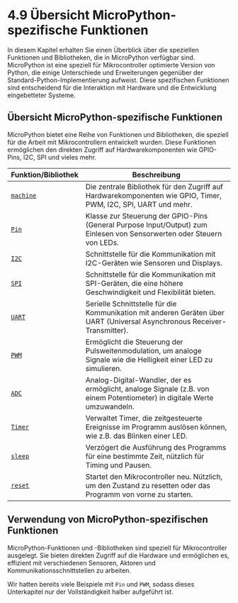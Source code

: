 # 4.9 Übersicht MicroPython-spezifische Funktionen

In diesem Kapitel erhalten Sie einen Überblick über die speziellen Funktionen und Bibliotheken, die in MicroPython verfügbar sind. MicroPython ist eine speziell für Mikrocontroller optimierte Version von Python, die einige Unterschiede und Erweiterungen gegenüber der Standard-Python-Implementierung aufweist. Diese spezifischen Funktionen sind entscheidend für die Interaktion mit Hardware und die Entwicklung eingebetteter Systeme.

## Übersicht MicroPython-spezifische Funktionen

MicroPython bietet eine Reihe von Funktionen und Bibliotheken, die speziell für die Arbeit mit Mikrocontrollern entwickelt wurden. Diese Funktionen ermöglichen den direkten Zugriff auf Hardwarekomponenten wie GPIO-Pins, I2C, SPI und vieles mehr.

| Funktion/Bibliothek | Beschreibung                                                   |
|---------------------|----------------------------------------------------------------|
| [`machine`](https://docs.micropython.org/en/latest/library/machine.html)           | Die zentrale Bibliothek für den Zugriff auf Hardwarekomponenten wie GPIO, Timer, PWM, I2C, SPI, UART und mehr. |
| [`Pin`](https://docs.micropython.org/en/latest/library/machine.Pin.html)               | Klasse zur Steuerung der GPIO-Pins (General Purpose Input/Output) zum Einlesen von Sensorwerten oder Steuern von LEDs. |
| [`I2C`](https://docs.micropython.org/en/latest/library/machine.I2C.html)               | Schnittstelle für die Kommunikation mit I2C-Geräten wie Sensoren und Displays. |
| [`SPI`](https://docs.micropython.org/en/latest/library/machine.SPI.html)               | Schnittstelle für die Kommunikation mit SPI-Geräten, die eine höhere Geschwindigkeit und Flexibilität bieten. |
| [`UART`](https://docs.micropython.org/en/latest/library/machine.UART.html)              | Serielle Schnittstelle für die Kommunikation mit anderen Geräten über UART (Universal Asynchronous Receiver-Transmitter). |
| [`PWM`](https://docs.micropython.org/en/latest/library/machine.PWM.html)               | Ermöglicht die Steuerung der Pulsweitenmodulation, um analoge Signale wie die Helligkeit einer LED zu simulieren. |
| [`ADC`](https://docs.micropython.org/en/latest/library/machine.ADC.html)               | Analog-Digital-Wandler, der es ermöglicht, analoge Signale (z.B. von einem Potentiometer) in digitale Werte umzuwandeln. |
| [`Timer`](https://docs.micropython.org/en/latest/library/machine.Timer.html)             | Verwaltet Timer, die zeitgesteuerte Ereignisse im Programm auslösen können, wie z.B. das Blinken einer LED. |
| [`sleep`](https://docs.micropython.org/en/latest/library/utime.html#utime.sleep)             | Verzögert die Ausführung des Programms für eine bestimmte Zeit, nützlich für Timing und Pausen. |
| [`reset`](https://docs.micropython.org/en/latest/library/machine.html#machine.reset)             | Startet den Mikrocontroller neu. Nützlich, um den Zustand zu resetten oder das Programm von vorne zu starten. |

## Verwendung von MicroPython-spezifischen Funktionen

MicroPython-Funktionen und -Bibliotheken sind speziell für Mikrocontroller ausgelegt. Sie bieten direkten Zugriff auf die Hardware und ermöglichen es, effizient mit verschiedenen Sensoren, Aktoren und Kommunikationsschnittstellen zu arbeiten.

Wir hatten bereits viele Beispiele mit `Pin` und `PWM`, sodass dieses Unterkapitel nur der Vollständigkeit halber aufgeführt ist.


